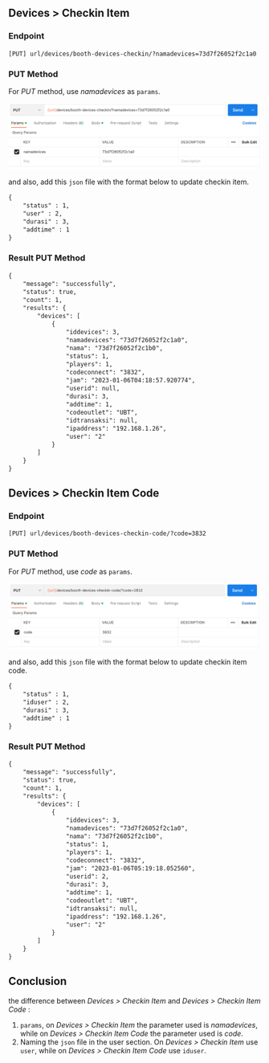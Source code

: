 ## Devices > Checkin Item

### Endpoint
````
[PUT] url/devices/booth-devices-checkin/?namadevices=73d7f26052f2c1a0
````

### PUT Method
For *PUT* method, use *namadevices* as ``params``.

![put_checkinitem](paramsputcheckinitem.png)

and also, add this ``json`` file with the format below to update checkin item.
````
{
    "status" : 1,
    "user" : 2,
    "durasi" : 3,
    "addtime" : 1
}
```` 

### Result PUT Method
````
{
    "message": "successfully",
    "status": true,
    "count": 1,
    "results": {
        "devices": [
            {
                "iddevices": 3,
                "namadevices": "73d7f26052f2c1a0",
                "nama": "73d7f26052f2c1b0",
                "status": 1,
                "players": 1,
                "codeconnect": "3832",
                "jam": "2023-01-06T04:18:57.920774",
                "userid": null,
                "durasi": 3,
                "addtime": 1,
                "codeoutlet": "UBT",
                "idtransaksi": null,
                "ipaddress": "192.168.1.26",
                "user": "2"
            }
        ]
    }
}
````

## Devices > Checkin Item Code

### Endpoint
````
[PUT] url/devices/booth-devices-checkin-code/?code=3832
````

### PUT Method
For *PUT* method, use *code* as ``params``.

![put_checkinitemcode](paramsputcheckinitemcode.png)

and also, add this ``json`` file with the format below to update checkin item code.
````
{
    "status" : 1,
    "iduser" : 2,
    "durasi" : 3,
    "addtime" : 1
}
```` 

### Result PUT Method
````
{
    "message": "successfully",
    "status": true,
    "count": 1,
    "results": {
        "devices": [
            {
                "iddevices": 3,
                "namadevices": "73d7f26052f2c1a0",
                "nama": "73d7f26052f2c1b0",
                "status": 1,
                "players": 1,
                "codeconnect": "3832",
                "jam": "2023-01-06T05:19:18.052560",
                "userid": 2,
                "durasi": 3,
                "addtime": 1,
                "codeoutlet": "UBT",
                "idtransaksi": null,
                "ipaddress": "192.168.1.26",
                "user": "2"
            }
        ]
    }
}
````

## Conclusion 
the difference between *Devices > Checkin Item* and *Devices > Checkin Item Code* :

1. ``params``, on *Devices > Checkin Item* the parameter used is *namadevices*, while on *Devices > Checkin Item Code* the parameter used is *code*.
2. Naming the ``json`` file in the user section. On *Devices > Checkin Item* use ``user``, while on *Devices > Checkin Item Code* use ``iduser``.
